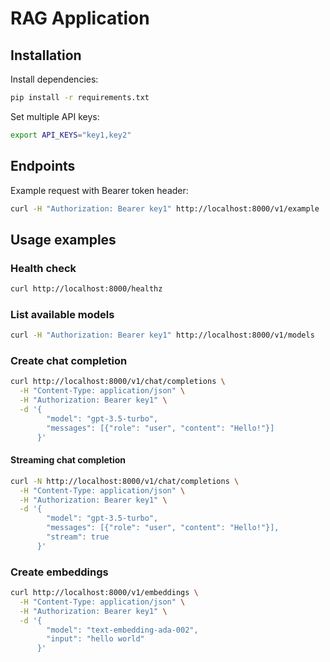 # RAG Application

## Installation

Install dependencies:

```bash
pip install -r requirements.txt
```

Set multiple API keys:

```bash
export API_KEYS="key1,key2"
```

## Endpoints

Example request with Bearer token header:

```bash
curl -H "Authorization: Bearer key1" http://localhost:8000/v1/example
```

## Usage examples

### Health check

```bash
curl http://localhost:8000/healthz
```

### List available models

```bash
curl -H "Authorization: Bearer key1" http://localhost:8000/v1/models
```

### Create chat completion

```bash
curl http://localhost:8000/v1/chat/completions \
  -H "Content-Type: application/json" \
  -H "Authorization: Bearer key1" \
  -d '{
        "model": "gpt-3.5-turbo",
        "messages": [{"role": "user", "content": "Hello!"}]
      }'
```

#### Streaming chat completion

```bash
curl -N http://localhost:8000/v1/chat/completions \
  -H "Content-Type: application/json" \
  -H "Authorization: Bearer key1" \
  -d '{
        "model": "gpt-3.5-turbo",
        "messages": [{"role": "user", "content": "Hello!"}],
        "stream": true
      }'
```

### Create embeddings

```bash
curl http://localhost:8000/v1/embeddings \
  -H "Content-Type: application/json" \
  -H "Authorization: Bearer key1" \
  -d '{
        "model": "text-embedding-ada-002",
        "input": "hello world"
      }'
```

